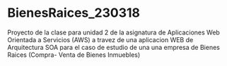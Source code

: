 # BienesRaices_230318
Proyecto de la clase para unidad 2  de la asignatura de Aplicaciones Web Orientada a Servicios (AWS) a travez de una aplicacion WEB de Arquitectura SOA para el caso de estudio de una una empresa de Bienes Raices (Compra- Venta de Bienes Inmuebles) 
